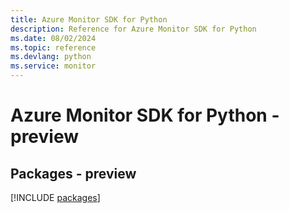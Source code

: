 ```yaml
---
title: Azure Monitor SDK for Python
description: Reference for Azure Monitor SDK for Python
ms.date: 08/02/2024
ms.topic: reference
ms.devlang: python
ms.service: monitor
---
```

# Azure Monitor SDK for Python - preview
## Packages - preview
[!INCLUDE [packages](monitor-index.md)]